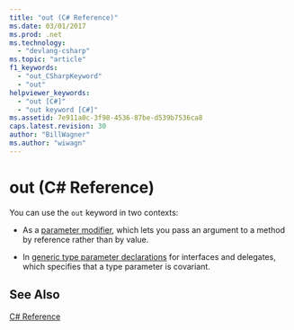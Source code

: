 ```yaml
---
title: "out (C# Reference)"
ms.date: 03/01/2017
ms.prod: .net
ms.technology: 
  - "devlang-csharp"
ms.topic: "article"
f1_keywords: 
  - "out_CSharpKeyword"
  - "out"
helpviewer_keywords: 
  - "out [C#]"
  - "out keyword [C#]"
ms.assetid: 7e911a0c-3f98-4536-87be-d539b7536ca8
caps.latest.revision: 30
author: "BillWagner"
ms.author: "wiwagn"
---
```

# out (C# Reference)
You can use the `out` keyword in two contexts:

- As a [parameter modifier](../../../csharp/language-reference/keywords/out-parameter-modifier.md), which lets you pass an argument to a method by reference rather than by value.

- In [generic type parameter declarations](../../../csharp/language-reference/keywords/out-generic-modifier.md) for interfaces and delegates, which specifies that a type parameter is covariant.
   
## See Also  
 [C# Reference](../../../csharp/language-reference/index.md)
